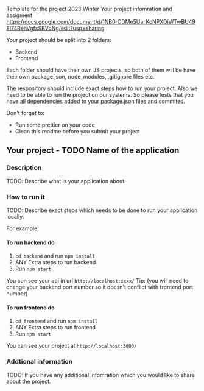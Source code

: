 Template for the project 2023 Winter
Your project infomration and assigment https://docs.google.com/document/d/1NB0rCDMe5Ua_KcNPXDjWTwBU49EI74RehVgfxSBVoNg/edit?usp=sharing

Your project should be split into 2 folders:
- Backend 
- Frontend

Each folder should have their own JS projects, so both of them will be have their own package.json, node_modules, .gitignore files etc. 

The respository should include exact steps how to run your project. 
Also we need to be able to run the project on our systems. So please tests that you have all dependencies added to your package.json files and commited.

Don't forget to:
- Run some prettier on your code 
- Clean this readme before you submit your project 

## Your project - TODO Name of the application

### Description

TODO: Describe what is your application about.

### How to run it

TODO: Describe exact steps which needs to be done to run your application locally.  
  
For example:
#### To run backend do
1. `cd backend` and run `npm install`
2. ANY Extra steps to run backend
3. Run `npm start`

You can see your api in url `http://localhost:xxxx/`
Tip: (you will need to change your backend port number so it doesn't conflict with frontend port number)

#### To run frontend do
1. `cd frontend` and run `npm install`
2. ANY Extra steps to run frontend
3. Run `npm start`

You can see your project at `http://localhost:3000/`

### Addtional information
TODO: If you have any additional infomration which you would like to share about the project.